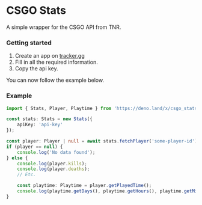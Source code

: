 # CSGO Stats
A simple wrapper for the CSGO API from TNR.

### Getting started
1. Create an app on [tracker.gg](https://tracker.gg/developers/docs/getting-started)
2. Fill in all the required information.
3. Copy the api key.

You can now follow the example below.

### Example
```ts
import { Stats, Player, Playtime } from 'https://deno.land/x/csgo_stats@v1.1.0/mod.ts';

const stats: Stats = new Stats({
    apiKey: 'api-key'
});

const player: Player | null = await stats.fetchPlayer('some-player-id');
if (player == null) {
    console.log('No data found');
} else {
    console.log(player.kills);
    console.log(player.deaths);
    // Etc.

    const playtime: Playtime = player.getPlayedTime();
    console.log(playtime.getDays(), playtime.getHours(), playtime.getMinutes(), playtime.getSeconds());
}
```